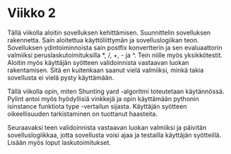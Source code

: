# Viikko 2

Tällä viikolla aloitin sovelluksen kehittämisen. Suunnittelin sovelluksen rakennetta. Sain aloitettua käyttöliittymän ja sovelluslogiikan teon. Sovelluksen ydintoiminnoista sain postfix konvertterin
ja sen evaluaattorin valmiiksi peruslaskutoimituksilla *, /, +, - ja ^. Tein niille myös yksikkötestit. Aloitin myös käyttäjän syötteen validoinnista vastaavan luokan rakentamisen. Sitä en kuitenkaan
saanut vielä valmiiksi, minkä takia sovellusta ei vielä pysty käyttämään.

Tällä viikolla opin, miten Shunting yard -algoritmi toteutetaan käytännössä. Pylint antoi myös hyödyllisiä vinkkejä ja opin käyttämään pythonin isinstance funktiota type -vertailun sijasta.
Käyttäjän syötteen oikeellisuuden tarkistaminen on tuottanut haasteita.

Seuraavaksi teen validoinnista vastaavan luokan valmiiksi ja päivitän sovelluslogiikkaa, jotta sovellusta voisi ajaa ja testailla käyttäjän syötteillä. Lisään myös loput laskutoimitukset.
